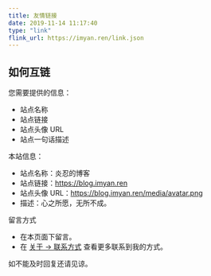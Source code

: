 ```yaml
---
title: 友情链接
date: 2019-11-14 11:17:40
type: "link"
flink_url: https://imyan.ren/link.json
---
```


## 如何互链

您需要提供的信息：

- 站点名称
- 站点链接
- 站点头像 URL
- 站点一句话描述

本站信息：

- 站点名称：炎忍的博客
- 站点链接：<https://blog.imyan.ren>
- 站点头像 URL：<https://blog.imyan.ren/media/avatar.png>
- 描述：心之所愿，无所不成。

留言方式

- 在本页面下留言。
- 在 [关于 -> 联系方式](https://blog.imyan.ren/about/#%E8%81%94%E7%B3%BB%E6%96%B9%E5%BC%8F) 查看更多联系到我的方式。

如不能及时回复还请见谅。
